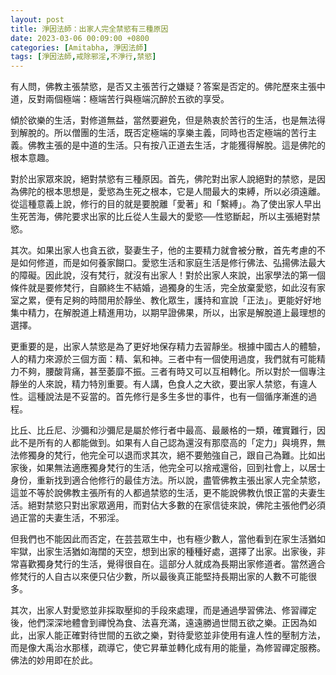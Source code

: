 ```yaml
---
layout: post
title: 淨因法師：出家人完全禁慾有三種原因
date: 2023-03-06 00:09:00 +0800
categories: [Amitabha, 淨因法師]
tags: [淨因法師,戒除邪淫,不淨行,禁慾]
---
```

有人問，佛教主張禁慾，是否又主張苦行之嫌疑？答案是否定的。佛陀歷來主張中道，反對兩個極端：極端苦行與極端沉醉於五欲的享受。

傾於欲樂的生活，對修道無益，當然要避免，但是熱衷於苦行的生活，也是無法得到解脫的。所以僧團的生活，既否定極端的享樂主義，同時也否定極端的苦行主義。佛教主張的是中道的生活。只有按八正道去生活，才能獲得解脫。這是佛陀的根本意趣。

對於出家眾來說，絕對禁慾有三種原因。首先，佛陀對出家人說絕對的禁慾，是因為佛陀的根本思想是，愛慾為生死之根本，它是人間最大的束縛，所以必須遠離。從這種意義上說，修行的目的就是要脫離「愛著」和「繫縛」。為了使出家人早出生死苦海，佛陀要求出家的比丘從人生最大的愛慾──性慾斷起，所以主張絕對禁慾。

其次。如果出家人也貪五欲，娶妻生子，他的主要精力就會被分散，首先考慮的不是如何修道，而是如何養家餬口。愛慾生活和家庭生活是修行佛法、弘揚佛法最大的障礙。因此說，沒有梵行，就沒有出家人！對於出家人來說，出家學法的第一個條件就是要修梵行，自願終生不結婚，過獨身的生活，完全放棄愛慾，如此沒有家室之累，便有足夠的時間用於靜坐、教化眾生，護持和宣說「正法」。更能好好地集中精力，在解脫道上精進用功，以期早證佛果，所以，出家是解脫道上最理想的選擇。

更重要的是，出家人禁慾是為了更好地保存精力去習靜坐。根據中國古人的體驗，人的精力來源於三個方面：精、氣和神。三者中有一個使用過度，我們就有可能精力不夠，腰酸背痛，甚至萎靡不振。三者有時又可以互相轉化。所以對於一個專注靜坐的人來說，精力特別重要。有人講，色食人之大欲，要出家人禁慾，有違人性。這種說法是不妥當的。首先修行是多生多世的事件，也有一個循序漸進的過程。

比丘、比丘尼、沙彌和沙彌尼是屬於修行者中最高、最嚴格的一類，確實難行，因此不是所有的人都能做到。如果有人自己認為還沒有那麼高的「定力」與境界，無法修獨身的梵行，他完全可以退而求其次，絕不要勉強自己，跟自己為難。比如出家後，如果無法適應獨身梵行的生活，他完全可以捨戒還俗，回到社會上，以居士身份，重新找到適合他修行的最佳方法。所以說，盡管佛教主張出家人完全禁慾，這並不等於說佛教主張所有的人都過禁慾的生活，更不能說佛教仇恨正當的夫妻生活。絕對禁慾只對出家眾適用，而對佔大多數的在家信徒來說，佛陀主張他們必須過正當的夫妻生活，不邪淫。

但我們也不能因此而否定，在芸芸眾生中，也有極少數人，當他看到在家生活猶如牢獄，出家生活猶如海闊的天空，想到出家的種種好處，選擇了出家。出家後，非常喜歡獨身梵行的生活，覺得很自在。這部分人就成為長期出家修道者。當然適合修梵行的人自古以來便只佔少數，所以最後真正能堅持長期出家的人數不可能很多。

其次，出家人對愛慾並非採取壓抑的手段來處理，而是通過學習佛法、修習禪定後，他們深深地體會到禪悅為食、法喜充滿，遠遠勝過世間五欲之樂。正因為如此，出家人能正確對待世間的五欲之樂，對待愛慾並非使用有違人性的壓制方法，而是像大禹治水那樣，疏導它，使它昇華並轉化成有用的能量，為修習禪定服務。佛法的妙用即在於此。